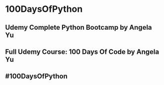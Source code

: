 # 100DaysOfPython
## Udemy Complete Python Bootcamp by Angela Yu
## Full Udemy Course: 100 Days Of Code by Angela Yu
## #100DaysOfPython
